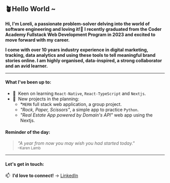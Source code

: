 ## 🪴Hello World ~ ##

**Hi, I'm Loreli, a passionate problem-solver delving into the world of software engineering and loving it!💃**
**I recently graduated from the Coder Academy Fullstack Web Development Program in 2023 and excited to move forward with my career.**

**I come with over 10 years industry experience in digital marketing, tracking, data analytics and using these tools to tell meaningful brand stories online. I am highly organised, data-inspired, a strong collaborator and an avid learner.**
______

#### What I've been up to:

- 🔭&nbsp; Keen on learning `React-Native`, `React-TypeScript` and `Nextjs`.
- 🌱&nbsp; New projects in the planning:
  - *`MERN` full stack web application, a group project. 
  - *"Rock, Paper, Scissors"*, a simple app to practice `Python`.
  - *"Real Estate App powered by Domain's API"* web app using the Nextjs. 


#### Reminder of the day:
> *"A year from now you may wish you had started today."*
<br/><sub>–Karen Lamb</sub>

---
#### Let's get in touch:

<!-- 🏠&nbsp; **Please visit** → [/](https://) -->

📫&nbsp;  **I'd love to connect!** →  [LinkedIn](https://www.linkedin.com/in/loreli-de-jesus-084b571a5/)

<!--
**DJ-Lor/DJ-Lor** is a ✨ _special_ ✨ repository because its `README.md` (this file) appears on your GitHub profile.

Here are some ideas to get you started:

- 🔭 I’m currently working on ...
- 🌱 I’m currently learning ...
- 👯 I’m looking to collaborate on ...
- 🤔 I’m looking for help with ...
- 💬 Ask me about ...
- 📫 How to reach me: ...
- 😄 Pronouns: ...
- ⚡ Fun fact: ...
-->
